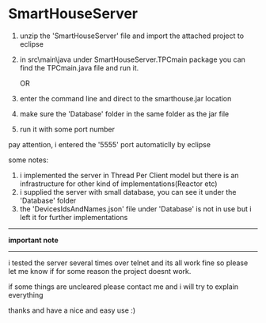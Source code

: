 # SmartHouseServer

1. unzip the 'SmartHouseServer' file and import the attached project to eclipse
2. in src\main\java under SmartHouseServer.TPCmain package you can find the TPCmain.java file and run it.

	OR
1. enter the command line and direct to the smarthouse.jar location
2. make sure the 'Database' folder in the same folder as the jar file
3. run it with some port number

 pay attention, i entered the '5555' port automaticlly by eclipse




some notes:

1. i implemented the server in Thread Per Client model but there is an infrastructure for other kind of implementations(Reactor etc)
2. i supplied the server with small database, you can see it under the 'Database' folder
3. the 'DevicesIdsAndNames.json' file under 'Database'  is not in use but i left it for further implementations

***********************
******important note******
***********************

i tested the server several times over telnet and its all work fine so
please let me know if for some reason the project doesnt work.

if some things are uncleared please contact me and i will try to explain everything

thanks and have a nice and easy use :)
